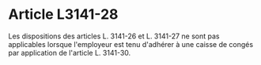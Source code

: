 # Article L3141-28

Les dispositions des articles L. 3141-26 et L. 3141-27 ne sont pas applicables lorsque l'employeur est tenu d'adhérer à une caisse de congés par application de l'article L. 3141-30.